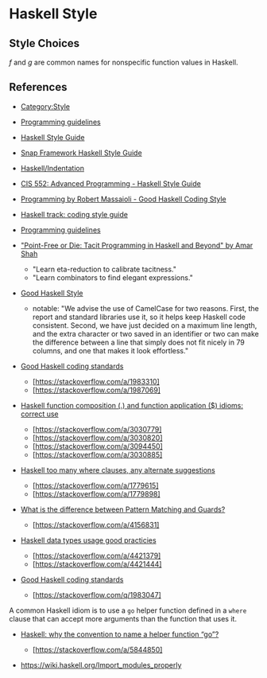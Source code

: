 # Haskell Style

## Style Choices

_f_ and _g_ are common names for nonspecific function values in Haskell.

## References

- [Category:Style](https://wiki.haskell.org/Category:Style)
- [Programming guidelines](https://wiki.haskell.org/Programming_guidelines)
- [Haskell Style Guide](https://github.com/tibbe/haskell-style-guide/blob/master/haskell-style.md)
- [Snap Framework Haskell Style Guide](http://snapframework.com/docs/style-guide)
- [Haskell/Indentation](https://en.wikibooks.org/wiki/Haskell/Indentation)
- [CIS 552: Advanced Programming - Haskell Style Guide](https://www.seas.upenn.edu/~cis552/13fa/styleguide.html)
- [Programming by Robert Massaioli - Good Haskell Coding Style](https://massaioli.wordpress.com/2011/02/19/good-haskell-coding-style/)
- [Haskell track: coding style guide](http://courses.cms.caltech.edu/cs11/material/haskell/misc/haskell_style_guide.html)
- [Programming guidelines](https://wiki.haskell.org/Programming_guidelines)
- ["Point-Free or Die: Tacit Programming in Haskell and Beyond" by Amar Shah](https://youtu.be/seVSlKazsNk?t=30m2s)

  - "Learn eta-reduction to calibrate tacitness."
  - "Learn combinators to find elegant expressions."

- [Good Haskell Style](https://urchin.earth.li/~ian/style/haskell.html)

  - notable: "We advise the use of CamelCase for two reasons. First, the report and standard libraries use it, so it helps keep Haskell code consistent. Second, we have just decided on a maximum line length, and the extra character or two saved in an identifier or two can make the difference between a line that simply does not fit nicely in 79 columns, and one that makes it look effortless."

- [Good Haskell coding standards](https://stackoverflow.com/q/1983047)

  - [https://stackoverflow.com/a/1983310]
  - [https://stackoverflow.com/a/1987069]

- [Haskell function composition (.) and function application ($) idioms: correct use](https://stackoverflow.com/q/3030675)

  - [https://stackoverflow.com/a/3030779]
  - [https://stackoverflow.com/a/3030820]
  - [https://stackoverflow.com/a/3094450]
  - [https://stackoverflow.com/a/3030885]

- [Haskell too many where clauses, any alternate suggestions](https://stackoverflow.com/q/1779551)

  - [https://stackoverflow.com/a/1779615]
  - [https://stackoverflow.com/a/1779898]

- [What is the difference between Pattern Matching and Guards?](https://stackoverflow.com/q/4156727)

  - [https://stackoverflow.com/a/4156831]

- [Haskell data types usage good practicies](https://stackoverflow.com/q/4421341)

  - [https://stackoverflow.com/a/4421379]
  - [https://stackoverflow.com/a/4421444]

- [Good Haskell coding standards](https://stackoverflow.com/q/1983047)

  - [https://stackoverflow.com/q/1983047]

A common Haskell idiom is to use a `go` helper function defined in a `where` clause that can accept more arguments than the function that uses it.

- [Haskell: why the convention to name a helper function “go”?](https://stackoverflow.com/q/5844653)

  - [https://stackoverflow.com/a/5844850]




- https://wiki.haskell.org/Import_modules_properly
